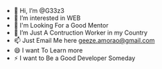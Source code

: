 - 👋 Hi, I’m @G33z3
- 👀 I’m interested in WEB
- 🌱 I'm Looking For a Good Mentor
- 💞️ I’m Just A Contruction Worker in my Country
- 📫 Just Email Me here geeze.amorao@gmail.com
- 😄 I want To Learn more
- ⚡ I want to Be a Good Developer Someday

<!---
G33z3/G33z3 is a ✨ special ✨ repository because its `README.md` (this file) appears on your GitHub profile.
You can click the Preview link to take a look at your changes.
--->
